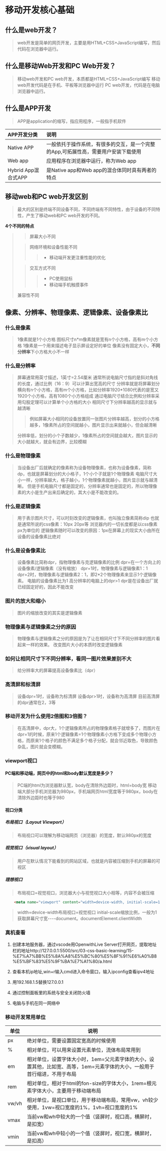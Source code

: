 # 移动开发核心基础

## 什么是web开发？

> web开发是简单的网页开发，主要是用HTML+CSS+JavaScript编写，然后代码在浏览器中运行。

## 什么是移动Web开发和PC Web开发？

> 移动web开发和PC web开发，本质都是HTML+CSS+JavaScript编写
> 移动web开发代码是在手机、平板等浏览器中运行
> PC web开发，代码是在电脑浏览器中运行。

## 什么是APP开发

> APP是application的缩写，指应用程序，一般指手机软件

|APP开发分类|说明|
|:---|:---|
|Native APP|一般依托于操作系统，有很多的交互，是一个完整的App,可拓展性高，需要用户安装下载使用|
|Web app|应用程序在浏览器中运行，称为Web app|
|Hybrid App混合式APP|是Native app和Web app的混合体同时具有两者的特点|

## 移动web和PC web开发区别

> 最大的区别是终端不同设备不同，不同终端有不同特性，由于设备的不同特性，产生了移动web和PC web开发的不同。

 **4个不同的特点**
> > 屏幕大小不同
> 
> > 网络环境和设备性能不同
> > > - 移动端开发更注重性能的优化
> 
> > 交互方式不同
> > > - PC使用鼠标
> > > - 移动端手机触摸事件
> 
>  兼容性不同

## 像素、分辨率、物理像素、逻辑像素、设备像素比

### 什么是像素

> 1像素就是1个小方格
> 图标尺寸n*m像素就是宽有n个小方格，高有m个小方格
> 1像素是一个用来描述电子显示屏设定好的单位
> 像素没有固定大小，**不同分辨率**下小方格大小不一样

### 什么是分辨率

>屏幕通常用英寸描述，1英寸=2.54厘米
>通常所说电脑尺寸指的是斜对角线的长度，通过比例（16：9）可以计算出宽高的尺寸
> 分辨率就是将屏幕划分横向有n个小方格，高有m个小方格，比如分辨率1920*1080代表的是宽又1920个小方格，高有1080个小方格组成
> 通过电脑尺寸结合比例和分辨率采用勾股定理可以计算单个小方格的大小
> 相同尺寸下分辨率越高的显示就与越清晰
> > 例如屏幕大小相同的设备放置同一张图片分辨率越高，划分的小方格越多，1像素所占的空间就越小，图片显示出来就越小，但会越清晰
>
> 分辨率低，划分的小个子数越少，1像素所占的空间就会越大，图片显示的大小就越大，就会有边界，比较模糊

### 什么是物理像素

> 当设备出厂后就确定的像素称为设备物理像素，也称为设备像素，简称dp，也就是屏幕划分的大小格子，1个小个子就是1个物理像素
> 电脑尺寸大小一样，分辨率越大，格子越小，1个物理像素就越小，图片显示就与越清晰。
> 但是手机电脑尺寸都是固定的，分辨率通常也是固定的，所以物理像素的大小是生产出来后确定的，其大小是不能改变的。

### 什么是逻辑像素

> 用于表示图片尺寸，可以时刻改变的逻辑像素，也叫独立像素简称dip
> 也就是通常所说的css像素：10px 20px等
> 浏览器内的一切长度都是以css像素px为单位的
> 逻辑像素随时可以改变的原因：1px在屏幕上的现实大小由所在设备的设备像素比绝对

### 什么是设备像素比

> 设备像素比简称dpr，指物理像素与克逻辑像素的比例
> dpr=在一个方向上的设备像素/逻辑像素（没有缩放）
> dpr=1时，物理像素与逻辑像素1：1
> dpr=2时，物理像素与逻辑像素2：1，即2*2个物理像素来显示1个逻辑像素。
> 电脑的设备像素比为1
> 高分辨率的电脑上的dpr>1
> dpr是在设备出厂就已经固定好的，因此不能改变

### 图片的放大和缩小

> 图片的缩放改变的其实是逻辑像素

### 物理像素与逻辑像素之分的原因

> 物理像素与逻辑像素之分的原因是为了让在相同尺寸下不同分辨率的图片看起来一样的效果。
> 改变图片大小的本质时改变逻辑像素

### 如何让相同尺寸下不同分辨率，看同一图片效果差别不大

> 给分辨率大的屏幕提高设备像素比（dpr）

### 高清屏和标清屏

> 设备dpr=1时，设备称为标清屏
> 设备dpr>1时，设备称为高清屏
> 目前高清屏的dpr通常在2，3等


### 移动开发为什么使用2倍图和3倍图？

> 在高清屏中，dpr大，1个逻辑像素所占的物理像素格子就增多了，而图片在dpr=1的时候，原来1个逻辑像素=1个物理像素小方格下变成多个物理小方格，而原来1个格子的颜色不满足多个格子分配，就会邻近取色，导致颜色杂乱，图片就会变模糊。

### viewport视口

#### PC端和移动端，网页中的html和body默认宽度是多少？

> PC端的html为浏览器默认宽，body在清除外边距时，html=body宽
> 移动端大部分手机浏览器为980px，手机端网页html宽度等于980px，body在清除外边距时也等于980

#### 视口分类

##### 布局视口（Layout Viewport）

> 布局视口可以理解为移动端网页（浏览器）的宽度，默认980px的宽度

##### 视觉视口（visual layout）

> 用户在默认情况下能看到的网站区域，也就是内容被压缩到手机的屏幕的可视区

##### 理想视口

> 布局视口=视觉视口，浏览器大小与视觉视口大小相等，内容不会被压缩
> 
```html
    <meta name="viewport" content="width=device-width, initial-scale=1.0" />
```

> width=device-width布局视口=视觉视口
> initial-scale缩放比例，一般为1
> 获取屏幕尺寸宽----document。documentElement.clientWidth

### 真机查看

1. 创建本地服务器，通过vscode用OpenwithLive Server打开网页，提取地址栏的地址http://127.0.0.1:5500/src/03-css-basic-learning/15-%E7%A7%BB%E5%8A%A8%E5%BC%80%E5%8F%91%E6%A0%B8%E5%BF%83%E5%9F%BA%E7%A1%80/a.html
  
2. 查看本机ip地址,win+r输入cmd进入命令窗口，输入ipconfig查看ipv4地址
3.  用192.168.1.5替换127.0.0.1
4.  通过控制面板里的系统与安全关闭防火墙
5.  电脑与手机在同一网络中

### 移动开发常用单位

|单位|说明|
|---|---|
|px|绝对单位，需要设置固定宽高的时候使用|
|%|相对单位，可以用来设置元素单位，流体布局常用到|
|em|相对单位，设置字体大小时，1em=父元素字体的大小，设置其他，比如宽、高等，1em=元素字体的大小，一般用于首行缩进，不用于布局|
|rem|相对单位，相对于html的fon-size的字体大小，1rem=根元素字体大小，主要用于移动端布局|
|vw/vh|相对单位，是视口单位，用于移动端布局，常用vw，vh较少使用，1vw=视口宽度的1%，1vh=视口宽度的1%|
|vmax|当前vw和wh中较大的一个值（竖屏时，视口高，横屏时，是扣宽）|
|vmin|当前vw和wh中较小的一个值（竖屏时，视口宽，横屏时，是扣高）|
